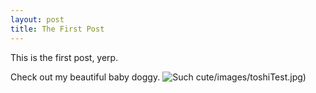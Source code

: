 ```yaml
---
layout: post
title: The First Post
---
```


This is the first post, yerp.

Check out my beautiful baby doggy.
![Such cute]({{site.url}})/images/toshiTest.jpg)
